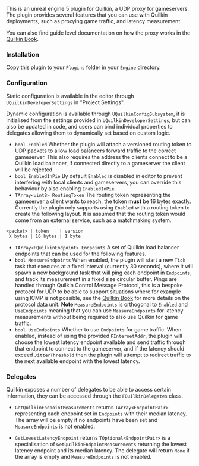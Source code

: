 This is an unreal engine 5 plugin for Quilkin, a UDP proxy for gameservers. The plugin provides several features that you can use with Quilkin deployments, such as proxying game traffic, and latency measurement.

You can also find guide level documentation on how the proxy works in the [Quilkin Book](https://googleforgames.github.io/quilkin/main/book/).

### Installation

Copy this plugin to your `Plugins` folder in your `Engine` directory.

### Configuration
Static configuration is available in the editor through `UQuilkinDeveloperSettings` in "Project Settings".

Dynamic configuration is available through `UQuilkinConfigSubsystem`, it is initialised from the settings provided in `UQuilkinDeveloperSettings`, but can also be updated in code, and users can bind individual properties to delegates allowing them to dynamically set based on custom logic.

- `bool Enabled` Whether the plugin will attach a versioned routing token to UDP packets to allow load balancers forward traffic to the correct gameserver. This also requires the address the clients connect to be a Quilkin load balancer, if connected directly to a gameserver the client will be rejected.
- `bool EnabledInPie` By default `Enabled` is disabled in editor to prevent interfering with local clients and gameservers, you can override this behaviour by also enabling `EnabledInPie`.
- `TArray<uint8> RoutingToken` The routing token representing the gameserver a client wants to reach, the token **must** be 16 bytes exactly. Currently the plugin only supports using `Enabled` with a routing token to create the following layout. It is assumed that the routing token would come from an external service, such as a matchmaking system.

```
<packet> | token    | version
 X bytes | 16 bytes | 1 byte
```

- `TArray<FQuilkinEndpoint> Endpoints` A set of Quilkin load balancer endpoints that can be used for the following features.
- `bool MeasureEndpoints` When enabled, the plugin will start a new `Tick` task that executes at a fixed interval (currently 30 seconds), where it will spawn a new background task that will ping each endpoint in `Endpoints`, and track its measurement in a fixed size circular buffer.
   Pings are handled through Quilkin Control Message Protocol, this is a bespoke protocol for UDP to be able to support situations where for example using ICMP is not possible, see the [Quilkin Book](https://googleforgames.github.io/quilkin/main/book/services/proxy/qcmp.html) for more details on the protocol data unit.
   **Note** `MeasureEndpoints` is orthogonal to `Enabled` and `UseEndpoints` meaning that you can use `MeasureEndpoints` for latency measurements without being required to also use Quilkin for game traffic.
- `bool UseEndpoints` Whether to use `Endpoints` for game traffic. When enabled, instead of using the provided `FInternetAddr`, the plugin will choose the lowest latency endpoint available and send traffic through that endpoint to connect to the gameserver, and if the latency should exceed `JitterThreshold` then the plugin will attempt to redirect traffic to the next available endpoint with the lowest latency.

### Delegates
Quilkin exposes a number of delegates to be able to access certain information, they can be accessed through the `FQuilkinDelegates` class.

- `GetQuilkinEndpointMeasurements` returns `TArray<EndpointPair>` representing each endpoint set in `Endpoints` with their median latency. The array will be empty if no endpoints have been set and `MeasureEndpoints` is not enabled.

- `GetLowestLatencyEndpoint` returns `TOptional<EndpointPair>` is a specialisation of `GetQuilkinEndpointMeasurements` returning the lowest latency endpoint and its median latency. The delegate will return `None` if the array is empty and `MeasureEndpoints` is not enabled. 
